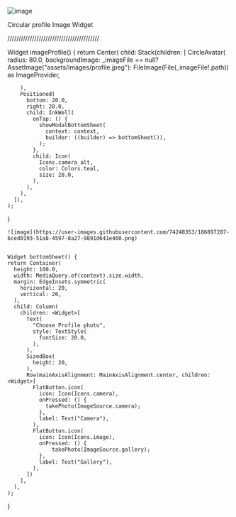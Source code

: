 


![image](https://user-images.githubusercontent.com/74248353/186896600-121a13fb-99c2-49d9-a87c-c16e9f4c3637.png)











Circular profile Image  Widget






/////////////////////////////////////////

Widget imageProfile() {
    return Center(
      child: Stack(children: <Widget>[
        CircleAvatar(
          radius: 80.0,
           backgroundImage: _imageFile == null?
           AssetImage("assets/images/profile.jpeg"):
           FileImage(File(_imageFile!.path)) as ImageProvider,

        ),
        Positioned(
          bottom: 20.0,
          right: 20.0,
          child: InkWell(
            onTap: () {
              showModalBottomSheet(
                context: context,
                builder: ((builder) => bottomSheet()),
              );
            },
            child: Icon(
              Icons.camera_alt,
              color: Colors.teal,
              size: 28.0,
            ),
          ),
        ),
      ]),
    );
    
  }
    
    
    
    
    
    
    
    
    
    
    
    
    
    ![image](https://user-images.githubusercontent.com/74248353/186897207-6ced0193-51a8-4597-8a27-9891d641e460.png)

    
    Widget bottomSheet() {
    return Container(
      height: 100.0,
      width: MediaQuery.of(context).size.width,
      margin: EdgeInsets.symmetric(
        horizontal: 20,
        vertical: 20,
      ),
      child: Column(
        children: <Widget>[
          Text(
            "Choose Profile photo",
            style: TextStyle(
              fontSize: 20.0,
            ),
          ),
          SizedBox(
            height: 20,
          ),
          Row(mainAxisAlignment: MainAxisAlignment.center, children: <Widget>[
            FlatButton.icon(
              icon: Icon(Icons.camera),
              onPressed: () {
                takePhoto(ImageSource.camera);
              },
              label: Text("Camera"),
            ),
            FlatButton.icon(
              icon: Icon(Icons.image),
              onPressed: () {
                  takePhoto(ImageSource.gallery);
              },
              label: Text("Gallery"),
            ),
          ])
        ],
      ),
    );
  }
